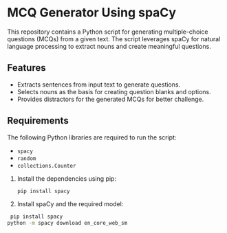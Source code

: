 # MCQ Generator Using spaCy

This repository contains a Python script for generating multiple-choice questions (MCQs) from a given text. The script leverages spaCy for natural language processing to extract nouns and create meaningful questions.

## Features

- Extracts sentences from input text to generate questions.
- Selects nouns as the basis for creating question blanks and options.
- Provides distractors for the generated MCQs for better challenge.

## Requirements

The following Python libraries are required to run the script:

- `spacy`
- `random`
- `collections.Counter`

1. Install the dependencies using pip:
   ```bash
   pip install spacy

2. Install spaCy and the required model:
  ```bash
   pip install spacy
  python -m spacy download en_core_web_sm

